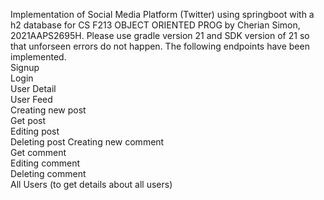 Implementation of Social Media Platform (Twitter) using springboot with a h2 database for CS F213 OBJECT ORIENTED PROG by Cherian Simon, 2021AAPS2695H. Please use gradle version 21 and SDK version of 21 so that unforseen errors do not happen. 
The following endpoints have been implemented.  
Signup  
Login  
User Detail  
User Feed  
Creating new post  
Get post  
Editing post  
Deleting post 
Creating new comment  
Get comment  
Editing comment  
Deleting comment  
All Users (to get details about all users)
